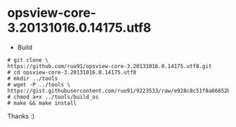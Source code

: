 opsview-core-3.20131016.0.14175.utf8
====================================
- Build
```
# git clone \
https://github.com/ruo91/opsview-core-3.20131016.0.14175.utf8.git
# cd opsview-core-3.20131016.0.14175.utf8
# mkdir ../tools
# wget -P ../tools \
https://gist.githubusercontent.com/ruo91/9223533/raw/e928c8c51f8a66652be9ff30a9ba3adcf7a77dca/build_os
# chmod a+x ../tools/build_os
# make && make install
```
Thanks :)
